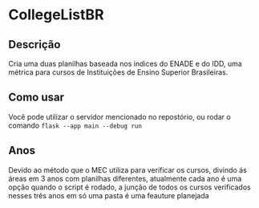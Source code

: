 # CollegeListBR
## Descrição
Cria uma duas planilhas baseada nos indices do ENADE e do IDD, uma métrica para cursos de Instituições de Ensino Superior Brasileiras.

## Como usar
Você pode utilizar o servidor mencionado no repostório, ou rodar o comando ```flask --app main --debug run```
## Anos
Devido ao método que o MEC utiliza para verificar os cursos, divindo ás áreas em 3 anos com planilhas diferentes, atualmente cada ano é uma opção quando o script é rodado, a junção de todos os cursos verificados nesses três anos em só uma pasta é uma feauture planejada

